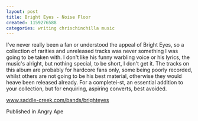 ```yaml
---
layout: post
title: Bright Eyes - Noise Floor
created: 1159276588
categories: writing chrischinchilla music
---
```


I've never really been a fan or understood the appeal of Bright Eyes, so a collection of rarities and unreleased tracks was never something I was going to be taken with. I don't like his funny warbling voice or his lyrics, the music's alright, but nothing special, to be short, I don't get it. The tracks on this album are probably for hardcore fans only, some being poorly recorded, whilst others are not going to be his best material, otherwise they would heave been released already. For a completei-st, an essential addition to your collection, but for enquiring, aspiring converts, best avoided.

<a href="http://www.saddle-creek.com/bands/brighteyes" target="_blank">www.saddle-creek.com/bands/brighteyes</a>

Published in Angry Ape
